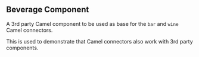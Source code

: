 ## Beverage Component

A 3rd party Camel component to be used as base for the `bar` and `wine` Camel connectors. 

This is used to demonstrate that Camel connectors also work with 3rd party components.
